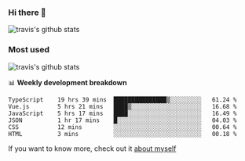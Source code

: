 ### Hi there 👋

<!--
**HondryTravis/HondryTravis** is a ✨ _special_ ✨ repository because its `README.md` (this file) appears on your GitHub profile.

Here are some ideas to get you started:

- 🔭 I’m currently working on ...
- 🌱 I’m currently learning ...
- 👯 I’m looking to collaborate on ...
- 🤔 I’m looking for help with ...
- 💬 Ask me about ...
- 📫 How to reach me: ...
- 😄 Pronouns: ...
- ⚡ Fun fact: ...
-->

![travis's github stats](https://github-readme-stats.vercel.app/api?username=HondryTravis&hide=stars)
### Most used
![travis's github stats](https://github-readme-stats.anuraghazra1.vercel.app/api/top-langs/?username=HondryTravis&layout=compact&hide_title=true)

📊 **Weekly development breakdown**

<!--START_SECTION:waka-->

```text
TypeScript    19 hrs 39 mins  ███████████████▒░░░░░░░░░   61.24 %
Vue.js        5 hrs 21 mins   ████▒░░░░░░░░░░░░░░░░░░░░   16.68 %
JavaScript    5 hrs 17 mins   ████░░░░░░░░░░░░░░░░░░░░░   16.49 %
JSON          1 hr 17 mins    █░░░░░░░░░░░░░░░░░░░░░░░░   04.03 %
CSS           12 mins         ░░░░░░░░░░░░░░░░░░░░░░░░░   00.64 %
HTML          3 mins          ░░░░░░░░░░░░░░░░░░░░░░░░░   00.18 %
```

<!--END_SECTION:waka-->

If you want to know more, check out it [about myself](https://hondrytravis.github.io/)
